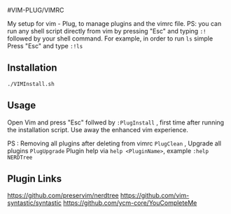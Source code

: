 #VIM-PLUG/VIMRC

My setup for vim - Plug, to manage plugins and the vimrc file. 
PS: you can run any shell script directly from vim by pressing "Esc" and typing `:!` followed by your shell command. 
For example, in order to run `ls` simple Press "Esc" and type `:!ls`

## Installation
`./VIMInstall.sh`

## Usage
Open Vim and press "Esc" follwed by `:PlugInstall` , first time after running the installation script.
Use away the enhanced vim experience. 

PS : Removing all plugins after deleting from vimrc `PlugClean` , Upgrade all plugins `PlugUpgrade`
Plugin help via `help <PluginName>`, example `:help NERDTree`

## Plugin Links
https://github.com/preservim/nerdtree
https://github.com/vim-syntastic/syntastic
https://github.com/ycm-core/YouCompleteMe
